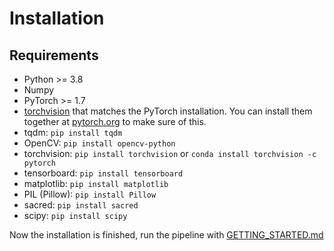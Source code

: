 # Installation

## Requirements
- Python >= 3.8
- Numpy
- PyTorch >= 1.7
- [torchvision](https://github.com/pytorch/vision/) that matches the PyTorch installation.
  You can install them together at [pytorch.org](https://pytorch.org) to make sure of this.
- tqdm: `pip install tqdm`
- OpenCV: `pip install opencv-python`
- torchvision: `pip install torchvision` or `conda install torchvision -c pytorch`
- tensorboard: `pip install tensorboard`
- matplotlib: `pip install matplotlib`
- PIL (Pillow): `pip install Pillow`
- sacred: `pip install sacred` 
- scipy: `pip install scipy`

Now the installation is finished, run the pipeline with [GETTING_STARTED.md](./GETTING_STARTED.md)
